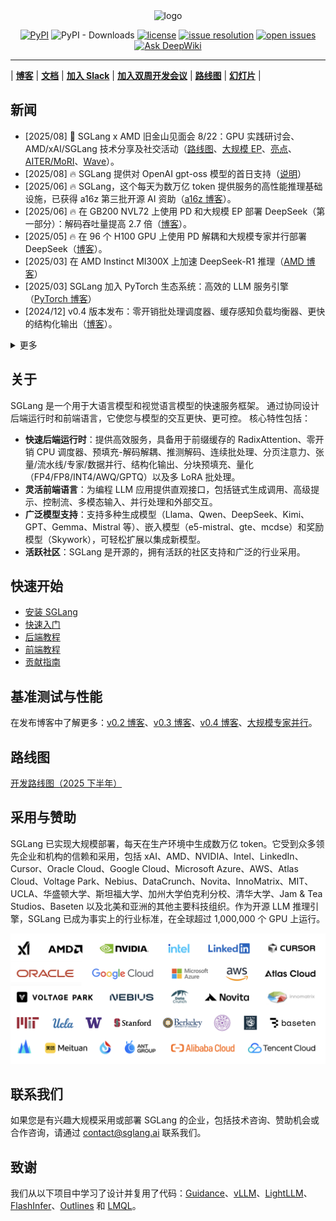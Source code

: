 <div align="center" id="sglangtop">
<img src="https://raw.githubusercontent.com/sgl-project/sglang/main/assets/logo.png" alt="logo" width="400" margin="10px"></img>

[![PyPI](https://img.shields.io/pypi/v/sglang)](https://pypi.org/project/sglang)
![PyPI - Downloads](https://static.pepy.tech/badge/sglang?period=month)
[![license](https://img.shields.io/github/license/sgl-project/sglang.svg)](https://github.com/sgl-project/sglang/tree/main/LICENSE)
[![issue resolution](https://img.shields.io/github/issues-closed-raw/sgl-project/sglang)](https://github.com/sgl-project/sglang/issues)
[![open issues](https://img.shields.io/github/issues-raw/sgl-project/sglang)](https://github.com/sgl-project/sglang/issues)
[![Ask DeepWiki](https://deepwiki.com/badge.svg)](https://deepwiki.com/sgl-project/sglang)

</div>

---

| [**博客**](https://lmsys.org/blog/2025-05-05-large-scale-ep/)
| [**文档**](https://docs.sglang.ai/)
| [**加入 Slack**](https://slack.sglang.ai/)
| [**加入双周开发会议**](https://meeting.sglang.ai/)
| [**路线图**](https://github.com/sgl-project/sglang/issues/7736)
| [**幻灯片**](https://github.com/sgl-project/sgl-learning-materials?tab=readme-ov-file#slides) |

## 新闻

- [2025/08] 🔔 SGLang x AMD 旧金山见面会 8/22：GPU 实践研讨会、AMD/xAI/SGLang 技术分享及社交活动（[路线图](https://github.com/sgl-project/sgl-learning-materials/blob/main/slides/amd_meetup_sglang_roadmap.pdf)、[大规模 EP](https://github.com/sgl-project/sgl-learning-materials/blob/main/slides/amd_meetup_sglang_ep.pdf)、[亮点](https://github.com/sgl-project/sgl-learning-materials/blob/main/slides/amd_meetup_highlights.pdf)、[AITER/MoRI](https://github.com/sgl-project/sgl-learning-materials/blob/main/slides/amd_meetup_aiter_mori.pdf)、[Wave](https://github.com/sgl-project/sgl-learning-materials/blob/main/slides/amd_meetup_wave.pdf)）。
- [2025/08] 🔥 SGLang 提供对 OpenAI gpt-oss 模型的首日支持（[说明](https://github.com/sgl-project/sglang/issues/8833)）
- [2025/06] 🔥 SGLang，这个每天为数万亿 token 提供服务的高性能推理基础设施，已获得 a16z 第三批开源 AI 资助（[a16z 博客](https://a16z.com/advancing-open-source-ai-through-benchmarks-and-bold-experimentation/)）。
- [2025/06] 🔥 在 GB200 NVL72 上使用 PD 和大规模 EP 部署 DeepSeek（第一部分）：解码吞吐量提高 2.7 倍（[博客](https://lmsys.org/blog/2025-06-16-gb200-part-1/)）。
- [2025/05] 🔥 在 96 个 H100 GPU 上使用 PD 解耦和大规模专家并行部署 DeepSeek（[博客](https://lmsys.org/blog/2025-05-05-large-scale-ep/)）。
- [2025/03] 在 AMD Instinct MI300X 上加速 DeepSeek-R1 推理（[AMD 博客](https://rocm.blogs.amd.com/artificial-intelligence/DeepSeekR1-Part2/README.html)）
- [2025/03] SGLang 加入 PyTorch 生态系统：高效的 LLM 服务引擎（[PyTorch 博客](https://pytorch.org/blog/sglang-joins-pytorch/)）
- [2024/12] v0.4 版本发布：零开销批处理调度器、缓存感知负载均衡器、更快的结构化输出（[博客](https://lmsys.org/blog/2024-12-04-sglang-v0-4/)）。

<details>
<summary>更多</summary>

- [2025/02] 释放 AMD Instinct™ MI300X GPU 上的 DeepSeek-R1 推理性能（[AMD 博客](https://rocm.blogs.amd.com/artificial-intelligence/DeepSeekR1_Perf/README.html)）
- [2025/01] SGLang 在 NVIDIA 和 AMD GPU 上首日支持 DeepSeek V3/R1 模型，并进行了 DeepSeek 特定优化。（[说明](https://github.com/sgl-project/sglang/tree/main/benchmark/deepseek_v3)、[AMD 博客](https://www.amd.com/en/developer/resources/technical-articles/amd-instinct-gpus-power-deepseek-v3-revolutionizing-ai-development-with-sglang.html)、[10 多家其他公司](https://x.com/lmsysorg/status/1887262321636221412)）
- [2024/10] 首次 SGLang 线上见面会（[幻灯片](https://github.com/sgl-project/sgl-learning-materials?tab=readme-ov-file#the-first-sglang-online-meetup)）。
- [2024/09] v0.3 版本发布：DeepSeek MLA 快 7 倍、torch.compile 快 1.5 倍、支持多图像/视频的 LLaVA-OneVision（[博客](https://lmsys.org/blog/2024-09-04-sglang-v0-3/)）。
- [2024/07] v0.2 版本发布：使用 SGLang Runtime 更快地服务 Llama3（相比 TensorRT-LLM、vLLM）（[博客](https://lmsys.org/blog/2024-07-25-sglang-llama3/)）。
- [2024/02] SGLang 通过压缩有限状态机实现 **JSON 解码速度提升 3 倍**（[博客](https://lmsys.org/blog/2024-02-05-compressed-fsm/)）。
- [2024/01] SGLang 通过 RadixAttention 提供高达 **5 倍的推理速度**（[博客](https://lmsys.org/blog/2024-01-17-sglang/)）。
- [2024/01] SGLang 为官方 **LLaVA v1.6** 发布演示提供服务支持（[使用说明](https://github.com/haotian-liu/LLaVA?tab=readme-ov-file#demo)）。

</details>

## 关于

SGLang 是一个用于大语言模型和视觉语言模型的快速服务框架。
通过协同设计后端运行时和前端语言，它使您与模型的交互更快、更可控。
核心特性包括：

- **快速后端运行时**：提供高效服务，具备用于前缀缓存的 RadixAttention、零开销 CPU 调度器、预填充-解码解耦、推测解码、连续批处理、分页注意力、张量/流水线/专家/数据并行、结构化输出、分块预填充、量化（FP4/FP8/INT4/AWQ/GPTQ）以及多 LoRA 批处理。
- **灵活前端语言**：为编程 LLM 应用提供直观接口，包括链式生成调用、高级提示、控制流、多模态输入、并行处理和外部交互。
- **广泛模型支持**：支持多种生成模型（Llama、Qwen、DeepSeek、Kimi、GPT、Gemma、Mistral 等）、嵌入模型（e5-mistral、gte、mcdse）和奖励模型（Skywork），可轻松扩展以集成新模型。
- **活跃社区**：SGLang 是开源的，拥有活跃的社区支持和广泛的行业采用。

## 快速开始

- [安装 SGLang](https://docs.sglang.ai/get_started/install.html)
- [快速入门](https://docs.sglang.ai/basic_usage/send_request.html)
- [后端教程](https://docs.sglang.ai/basic_usage/openai_api_completions.html)
- [前端教程](https://docs.sglang.ai/references/frontend/frontend_tutorial.html)
- [贡献指南](https://docs.sglang.ai/developer_guide/contribution_guide.html)

## 基准测试与性能

在发布博客中了解更多：[v0.2 博客](https://lmsys.org/blog/2024-07-25-sglang-llama3/)、[v0.3 博客](https://lmsys.org/blog/2024-09-04-sglang-v0-3/)、[v0.4 博客](https://lmsys.org/blog/2024-12-04-sglang-v0-4/)、[大规模专家并行](https://lmsys.org/blog/2025-05-05-large-scale-ep/)。

## 路线图

[开发路线图（2025 下半年）](https://github.com/sgl-project/sglang/issues/7736)

## 采用与赞助

SGLang 已实现大规模部署，每天在生产环境中生成数万亿 token。它受到众多领先企业和机构的信赖和采用，包括 xAI、AMD、NVIDIA、Intel、LinkedIn、Cursor、Oracle Cloud、Google Cloud、Microsoft Azure、AWS、Atlas Cloud、Voltage Park、Nebius、DataCrunch、Novita、InnoMatrix、MIT、UCLA、华盛顿大学、斯坦福大学、加州大学伯克利分校、清华大学、Jam & Tea Studios、Baseten 以及北美和亚洲的其他主要科技组织。作为开源 LLM 推理引擎，SGLang 已成为事实上的行业标准，在全球超过 1,000,000 个 GPU 上运行。

<img src="https://raw.githubusercontent.com/sgl-project/sgl-learning-materials/refs/heads/main/slides/adoption.png" alt="logo" width="800" margin="10px"></img>

## 联系我们

如果您是有兴趣大规模采用或部署 SGLang 的企业，包括技术咨询、赞助机会或合作咨询，请通过 contact@sglang.ai 联系我们。

## 致谢

我们从以下项目中学习了设计并复用了代码：[Guidance](https://github.com/guidance-ai/guidance)、[vLLM](https://github.com/vllm-project/vllm)、[LightLLM](https://github.com/ModelTC/lightllm)、[FlashInfer](https://github.com/flashinfer-ai/flashinfer)、[Outlines](https://github.com/outlines-dev/outlines) 和 [LMQL](https://github.com/eth-sri/lmql)。
